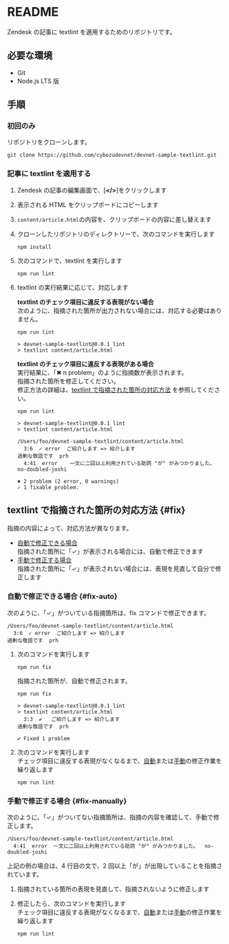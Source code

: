# README

Zendesk の記事に textlint を適用するためのリポジトリです。

## 必要な環境

- Git
- Node.js LTS 版

## 手順

### 初回のみ

リポジトリをクローンします。

```shell
git clone https://github.com/cybozudevnet/devnet-sample-textlint.git
```

### 記事に textlint を適用する

1. Zendesk の記事の編集画面で、[**</>**]をクリックします

1. 表示される HTML をクリップボードにコピーします

1. `content/article.html`の内容を、クリップボードの内容に差し替えます

1. クローンしたリポジトリのディレクトリーで、次のコマンドを実行します

    ```shell
    npm install
    ```

1. 次のコマンドで、textlint を実行します

    ```shell
    npm run lint
    ```

1. textlint の実行結果に応じて、対応します

    **textlint のチェック項目に違反する表現がない場合**  
    次のように、指摘された箇所が出力されない場合には、対応する必要はありません。

    ```shell
    npm run lint

    > devnet-sample-textlint@0.0.1 lint
    > textlint content/article.html
    ```

    **textlint のチェック項目に違反する表現がある場合**  
    実行結果に、「✖ n problem」のように指摘数が表示されます。  
    指摘された箇所を修正してください。  
    修正方法の詳細は、[textlint で指摘された箇所の対応方法](#fix) を参照してください。

    ```shell
    npm run lint

    > devnet-sample-textlint@0.0.1 lint
    > textlint content/article.html

    /Users/foo/devnet-sample-textlint/content/article.html
      3:6  ✓ error  ご紹介します => 紹介します
    過剰な敬語です  prh
      4:41  error    一文に二回以上利用されている助詞 "が" がみつかりました。  no-doubled-joshi

    ✖ 2 problem (2 error, 0 warnings)
    ✓ 1 fixable problem.
    ```

## textlint で指摘された箇所の対応方法 {#fix}

指摘の内容によって、対応方法が異なります。

- [自動で修正できる場合](#fix-auto)  
  指摘された箇所に「✓」が表示される場合には、自動で修正できます
- [手動で修正する場合](#fix-manually)  
  指摘された箇所に「✓」が表示されない場合には、表現を見直して自分で修正します

### 自動で修正できる場合 {#fix-auto}

次のように、「✓」がついている指摘箇所は、fix コマンドで修正できます。

```shell
/Users/foo/devnet-sample-textlint/content/article.html
  3:6  ✓ error  ご紹介します => 紹介します
過剰な敬語です  prh
```

1. 次のコマンドを実行します

    ```shell
    npm run fix
    ```

    指摘された箇所が、自動で修正されます。  

    ```shell
    npm run fix

    > devnet-sample-textlint@0.0.1 lint
    > textlint content/article.html
      3:3  ✔   ご紹介します => 紹介します
    過剰な敬語です  prh

    ✔ Fixed 1 problem
    ```

1. 次のコマンドを実行します  
   チェック項目に違反する表現がなくなるまで、[自動](#fix-auto)または[手動](#fix-manually)の修正作業を繰り返します

    ```shell
    npm run lint
    ```

### 手動で修正する場合 {#fix-manually}

次のように、「✓」がついてない指摘箇所は、指摘の内容を確認して、手動で修正します。

```shell
/Users/foo/devnet-sample-textlint/content/article.html
  4:41  error  一文に二回以上利用されている助詞 "が" がみつかりました。  no-doubled-joshi
```

上記の例の場合は、4 行目の文で、2 回以上「が」が出現していることを指摘されています。  

1. 指摘されている箇所の表現を見直して、指摘されないように修正します

1. 修正したら、次のコマンドを実行します  
   チェック項目に違反する表現がなくなるまで、[自動](#fix-auto)または[手動](#fix-manually)の修正作業を繰り返します

    ```shell
    npm run lint
    ```

